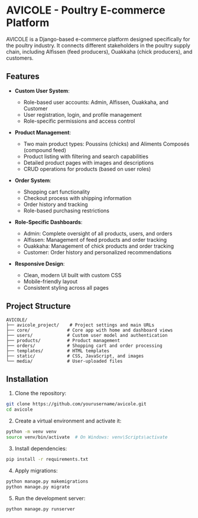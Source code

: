 # AVICOLE - Poultry E-commerce Platform

AVICOLE is a Django-based e-commerce platform designed specifically for the poultry industry. It connects different stakeholders in the poultry supply chain, including Alfissen (feed producers), Ouakkaha (chick producers), and customers.

## Features

- **Custom User System**:
  - Role-based user accounts: Admin, Alfissen, Ouakkaha, and Customer
  - User registration, login, and profile management
  - Role-specific permissions and access control

- **Product Management**:
  - Two main product types: Poussins (chicks) and Aliments Composés (compound feed)
  - Product listing with filtering and search capabilities
  - Detailed product pages with images and descriptions
  - CRUD operations for products (based on user roles)

- **Order System**:
  - Shopping cart functionality
  - Checkout process with shipping information
  - Order history and tracking
  - Role-based purchasing restrictions

- **Role-Specific Dashboards**:
  - Admin: Complete oversight of all products, users, and orders
  - Alfissen: Management of feed products and order tracking
  - Ouakkaha: Management of chick products and order tracking
  - Customer: Order history and personalized recommendations

- **Responsive Design**:
  - Clean, modern UI built with custom CSS
  - Mobile-friendly layout
  - Consistent styling across all pages

## Project Structure

```
AVICOLE/
├── avicole_project/    # Project settings and main URLs
├── core/              # Core app with home and dashboard views
├── users/             # Custom user model and authentication
├── products/          # Product management
├── orders/            # Shopping cart and order processing
├── templates/         # HTML templates
├── static/            # CSS, JavaScript, and images
└── media/             # User-uploaded files
```

## Installation

1. Clone the repository:
```bash
git clone https://github.com/yourusername/avicole.git
cd avicole
```

2. Create a virtual environment and activate it:
```bash
python -m venv venv
source venv/bin/activate  # On Windows: venv\Scripts\activate
```

3. Install dependencies:
```bash
pip install -r requirements.txt
```

4. Apply migrations:
```bash
python manage.py makemigrations
python manage.py migrate
```

5. Run the development server:
```bash
python manage.py runserver
```



